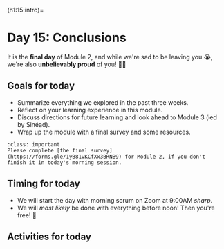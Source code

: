 (h1:15:intro)=
# Day 15: Conclusions

It is the **final day** of Module 2, and while we're sad to be leaving you 😭, we're also **unbelievably proud** of you! 👏💯



## Goals for today

- Summarize everything we explored in the past three weeks.
- Reflect on your learning experience in this module.
- Discuss directions for future learning and look ahead to Module 3 (led by Sinéad).
- Wrap up the module with a final survey and some resources.

```{admonition} Milestone (last one, promise!)
:class: important
Please complete [the final survey](https://forms.gle/1yB81vKCfXx3BRNB9) for Module 2, if you don't finish it in today's morning session.
```



## Timing for today

- We will start the day with morning scrum on Zoom at 9:00AM _sharp_.
- We will _most likely_ be done with everything before noon! Then you're free! 🎈



## Activities for today

```{tableofcontents}
```


